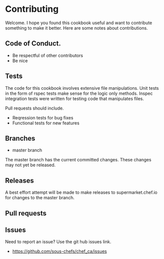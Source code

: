 # Contributing

Welcome. I hope you found this cookbook useful and want to contribute something to make it better. Here are
some notes about contributions.

## Code of Conduct.

* Be respectful of other contributors
* Be nice

## Tests

The code for this cookbook involves extensive file manipulations. Unit tests in the form of rspec tests
make sense for the logic only methods.  Inspec integration tests were written for testing code that 
manipulates files.

Pull requests should include.
* Reqression tests for bug fixes
* Functional tests for new features

## Branches

* master branch

The master branch has the current committed changes. These changes may not yet be released.

## Releases

A best effort attempt will be made to make releases to supermarket.chef.io for changes to the master branch.

## Pull requests

## Issues

Need to report an issue?  Use the git hub issues link.

* https://github.com/sous-chefs/chef_ca/issues
